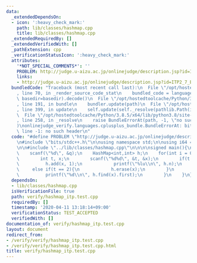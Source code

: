 ```yaml
---
data:
  _extendedDependsOn:
  - icon: ':heavy_check_mark:'
    path: lib/classes/hashmap.cpp
    title: lib/classes/hashmap.cpp
  _extendedRequiredBy: []
  _extendedVerifiedWith: []
  _pathExtension: cpp
  _verificationStatusIcon: ':heavy_check_mark:'
  attributes:
    '*NOT_SPECIAL_COMMENTS*': ''
    PROBLEM: http://judge.u-aizu.ac.jp/onlinejudge/description.jsp?id=ITP2_7_B
    links:
    - http://judge.u-aizu.ac.jp/onlinejudge/description.jsp?id=ITP2_7_B
  bundledCode: "Traceback (most recent call last):\n  File \"/opt/hostedtoolcache/Python/3.8.5/x64/lib/python3.8/site-packages/onlinejudge_verify/documentation/build.py\"\
    , line 70, in _render_source_code_stat\n    bundled_code = language.bundle(stat.path,\
    \ basedir=basedir).decode()\n  File \"/opt/hostedtoolcache/Python/3.8.5/x64/lib/python3.8/site-packages/onlinejudge_verify/languages/cplusplus.py\"\
    , line 191, in bundle\n    bundler.update(path)\n  File \"/opt/hostedtoolcache/Python/3.8.5/x64/lib/python3.8/site-packages/onlinejudge_verify/languages/cplusplus_bundle.py\"\
    , line 399, in update\n    self.update(self._resolve(pathlib.Path(included), included_from=path))\n\
    \  File \"/opt/hostedtoolcache/Python/3.8.5/x64/lib/python3.8/site-packages/onlinejudge_verify/languages/cplusplus_bundle.py\"\
    , line 258, in _resolve\n    raise BundleErrorAt(path, -1, \"no such header\"\
    )\nonlinejudge_verify.languages.cplusplus_bundle.BundleErrorAt: bits/stdc++.h:\
    \ line -1: no such header\n"
  code: "#define PROBLEM \"http://judge.u-aizu.ac.jp/onlinejudge/description.jsp?id=ITP2_7_B\"\
    \n#include \"bits/stdc++.h\"\n\nusing namespace std;\n\nusing i64 = long long;\n\
    \n\n#include \"../lib/classes/hashmap.cpp\"\n\n\n\nsigned main(){\n    int q;\n\
    \    scanf(\"%d\", &q);\n    HashMap<int,int> h;\n    for(int i = 0; i < q; ++i){\n\
    \        int t, x;\n        scanf(\"%d%d\", &t, &x);\n        if(t == 0){\n  \
    \          h.add(x, 1);\n            printf(\"%lu\\n\", h.n);\n        }\n   \
    \     else if(t == 2){\n            h.erase(x);\n        }\n        else{\n  \
    \          printf(\"%d\\n\", h.find(x).first);\n        }\n    }\n}\n"
  dependsOn:
  - lib/classes/hashmap.cpp
  isVerificationFile: true
  path: verify/hashmap_itp.test.cpp
  requiredBy: []
  timestamp: '2020-04-11 13:18:14+09:00'
  verificationStatus: TEST_ACCEPTED
  verifiedWith: []
documentation_of: verify/hashmap_itp.test.cpp
layout: document
redirect_from:
- /verify/verify/hashmap_itp.test.cpp
- /verify/verify/hashmap_itp.test.cpp.html
title: verify/hashmap_itp.test.cpp
---
```

